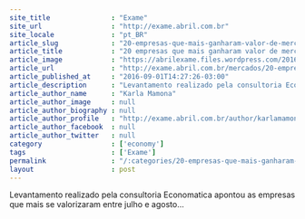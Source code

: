 ```yaml
---
site_title               : "Exame"
site_url                 : "http://exame.abril.com.br"
site_locale              : "pt_BR"
article_slug             : "20-empresas-que-mais-ganharam-valor-de-mercado-em-agosto"
article_title            : "20 empresas que mais ganharam valor de mercado em agosto"
article_image            : "https://abrilexame.files.wordpress.com/2016/09/size_960_16_9_medalha-trofeu5.jpg?quality=70&strip=all&w=960"
article_url              : "http://exame.abril.com.br/mercados/20-empresas-que-mais-ganharam-valor-de-mercado-em-agosto/"
article_published_at     : "2016-09-01T14:27:26-03:00"
article_description      : "Levantamento realizado pela consultoria Economatica apontou as empresas que mais se valorizaram entre julho e agosto..."
article_author_name      : "Karla Mamona"
article_author_image     : null
article_author_biography : null
article_author_profile   : "http://exame.abril.com.br/author/karlamamona/"
article_author_facebook  : null
article_author_twitter   : null
category                 : ['economy']
tags                     : ['Exame']
permalink                : "/:categories/20-empresas-que-mais-ganharam-valor-de-mercado-em-agosto/"
layout                   : post
---
```


Levantamento realizado pela consultoria Economatica apontou as empresas que mais se valorizaram entre julho e agosto...
